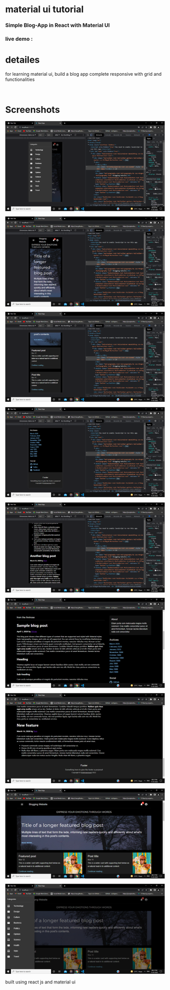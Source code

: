 # material ui tutorial
<h3>Simple Blog-App in React with Material UI</h3>

<h3>live demo : </h3>

# detailes

for learning material ui, build a blog app complete responsive with grid and functionalities

<br/>

# Screenshots

![](https://github.com/KRISHNAPRASADEK/blog-app-react/blob/main/public/Screenshot%20(182).png)

![](https://github.com/KRISHNAPRASADEK/blog-app-react/blob/main/public/Screenshot%20(183).png)

![](https://github.com/KRISHNAPRASADEK/blog-app-react/blob/main/public/Screenshot%20(184).png)

![](https://github.com/KRISHNAPRASADEK/blog-app-react/blob/main/public/Screenshot%20(185).png)

![](https://github.com/KRISHNAPRASADEK/blog-app-react/blob/main/public/Screenshot%20(186).png)

![](https://github.com/KRISHNAPRASADEK/blog-app-react/blob/main/public/Screenshot%20(187).png)

![](https://github.com/KRISHNAPRASADEK/blog-app-react/blob/main/public/Screenshot%20(188).png)

![](https://github.com/KRISHNAPRASADEK/blog-app-react/blob/main/public/Screenshot%20(189).png)

![](https://github.com/KRISHNAPRASADEK/blog-app-react/blob/main/public/Screenshot%20(190).png)

built using react js and material ui
